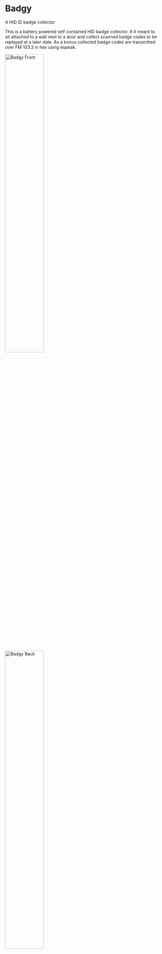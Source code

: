 # Badgy
A HID ID badge collector

This is a battery powered self contained HID badge collector. It it meant to sit attached to a wall next to a door and collect scanned badge codes to be replayed at a later date. As a bonus collected badge codes are transmitted over FM 103.3 in hex using espeak.

<img alt="Badgy Front" src="https://cloud.githubusercontent.com/assets/164192/16549955/dbc60ba2-4159-11e6-97b2-052cf87bb57e.jpg" width="50%">
<img alt="Badgy Back" src="https://cloud.githubusercontent.com/assets/164192/16549958/e03c4016-4159-11e6-8fc0-2cc0d002265d.jpg" width="50%">

## Demo Video
[![Demo Video](https://img.youtube.com/vi/GYZLhhPMKZM/0.jpg)](https://www.youtube.com/watch?v=GYZLhhPMKZM)

## Construction

* Raspberry Pi Zero
* ICLASS HID Reader
* USB Battery Pack
* Wire for FM radio transmitter

![Badgy Inside](https://cloud.githubusercontent.com/assets/164192/16549959/e27bccca-4159-11e6-986b-16829e262aca.jpg)


# Arduino
The arduino folder contains sketches to have an Arduino or Teensy emulate a badge reader to send collected badge codes to the badge receiver using the Wiegand protocol.
The folder also contains 2 programs that can allow an Arduino to interface with the HID badge reader to read badges in place of a Pi.